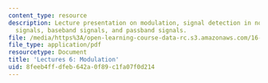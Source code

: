 ```yaml
---
content_type: resource
description: Lecture presentation on modulation, signal detection in noise, digital
  signals, baseband signals, and passband signals.
file: /media/https%3A/open-learning-course-data-rc.s3.amazonaws.com/16-36-communication-systems-engineering-spring-2009/8feeb4ffdfeb642a0f89c1fa07f0d214_MIT16_36s09_lec06.pdf
file_type: application/pdf
resourcetype: Document
title: 'Lectures 6: Modulation'
uid: 8feeb4ff-dfeb-642a-0f89-c1fa07f0d214
---
```

